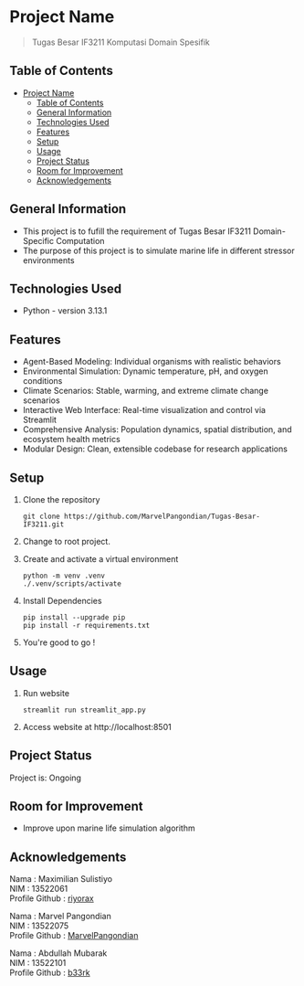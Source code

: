 # Project Name
> Tugas Besar IF3211 Komputasi Domain Spesifik

## Table of Contents
- [Project Name](#project-name)
  - [Table of Contents](#table-of-contents)
  - [General Information](#general-information)
  - [Technologies Used](#technologies-used)
  - [Features](#features)
  - [Setup](#setup)
  - [Usage](#usage)
  - [Project Status](#project-status)
  - [Room for Improvement](#room-for-improvement)
  - [Acknowledgements](#acknowledgements)

## General Information
- This project is to fufill the requirement of Tugas Besar IF3211 Domain-Specific Computation
- The purpose of this project is to simulate marine life in different stressor environments

## Technologies Used
- Python - version 3.13.1

## Features
- Agent-Based Modeling: Individual organisms with realistic behaviors
- Environmental Simulation: Dynamic temperature, pH, and oxygen conditions
- Climate Scenarios: Stable, warming, and extreme climate change scenarios
- Interactive Web Interface: Real-time visualization and control via Streamlit
- Comprehensive Analysis: Population dynamics, spatial distribution, and ecosystem health metrics
- Modular Design: Clean, extensible codebase for research applications

## Setup
1. Clone the repository

    ```
    git clone https://github.com/MarvelPangondian/Tugas-Besar-IF3211.git
    ```
2. Change to root project.

3. Create and activate a virtual environment
    ```
    python -m venv .venv
    ./.venv/scripts/activate
    ```

4. Install Dependencies
    ```
    pip install --upgrade pip
    pip install -r requirements.txt
    ```

5. You're good to go !

## Usage
1. Run website 

	```
	streamlit run streamlit_app.py
	```

2. Access website at http://localhost:8501

## Project Status
Project is: Ongoing

## Room for Improvement
- Improve upon marine life simulation algorithm


## Acknowledgements
Nama : Maximilian Sulistiyo</br>
NIM : 13522061 </br>
Profile Github : [riyorax](https://github.com/riyorax)</br>

Nama : Marvel Pangondian</br>
NIM : 13522075 </br>
Profile Github : [MarvelPangondian](https://github.com/MarvelPangondian)</br>

Nama : Abdullah Mubarak</br>
NIM : 13522101 </br>
Profile Github : [b33rk](https://github.com/b33rk)</br>
</br>